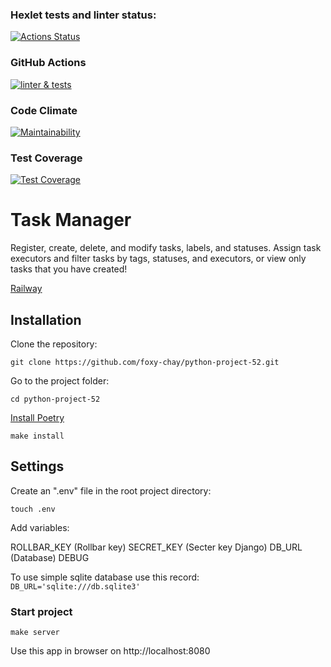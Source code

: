 ### Hexlet tests and linter status:
[![Actions Status](https://github.com/foxy-chay/python-project-52/workflows/hexlet-check/badge.svg)](https://github.com/foxy-chay/python-project-52/actions)

### GitHub Actions
[![linter & tests](https://github.com/foxy-chay/python-project-52/actions/workflows/linter&tests.yml/badge.svg)](https://github.com/foxy-chay/python-project-52/actions/workflows/linter&tests.yml)

### Code Climate
[![Maintainability](https://api.codeclimate.com/v1/badges/e38d3f4981df89d41b55/maintainability)](https://codeclimate.com/github/foxy-chay/python-project-52/maintainability)

### Test Coverage
[![Test Coverage](https://api.codeclimate.com/v1/badges/e38d3f4981df89d41b55/test_coverage)](https://codeclimate.com/github/foxy-chay/python-project-52/test_coverage)

# Task Manager

Register, create, delete, and modify tasks, labels, and statuses. Assign task executors and filter tasks by tags, statuses, and executors, or view only tasks that you have created!

[Railway](https://python-project-52-production-073a.up.railway.app)

## Installation

Clone the repository:

`git clone https://github.com/foxy-chay/python-project-52.git`

Go to the project folder:

`cd python-project-52`

[Install Poetry](https://python-poetry.org/docs/#installing-with-the-official-installer)

`make install`

## Settings

Create an ".env" file in the root project directory: 

`touch .env`

Add variables:

ROLLBAR_KEY (Rollbar key)
SECRET_KEY (Secter key Django)
DB_URL (Database)
DEBUG 

To use simple sqlite database use this record: 
`DB_URL='sqlite:///db.sqlite3'`

### Start project

`make server`

Use this app in browser on http://localhost:8080
